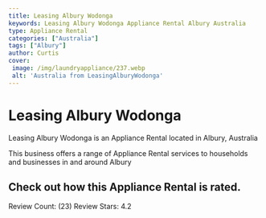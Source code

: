 ```yaml
---
title: Leasing Albury Wodonga
keywords: Leasing Albury Wodonga Appliance Rental Albury Australia 
type: Appliance Rental 
categories: ["Australia"]
tags: ["Albury"]
author: Curtis
cover:
 image: /img/laundryappliance/237.webp
 alt: 'Australia from LeasingAlburyWodonga'
---
```


# Leasing Albury Wodonga
Leasing Albury Wodonga is an Appliance Rental located in Albury, Australia

This business offers a range of Appliance Rental services to households and businesses in and around Albury

## Check out how this Appliance Rental is rated.
Review Count: (23)
Review Stars: 4.2
